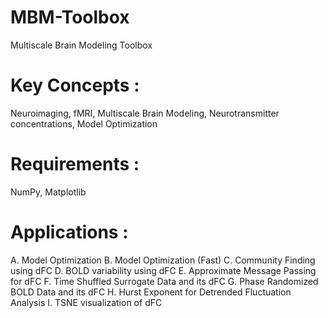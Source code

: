 # MBM-Toolbox
Multiscale Brain Modeling Toolbox

# Key Concepts : 
Neuroimaging, fMRI, Multiscale Brain Modeling, Neurotransmitter concentrations, Model Optimization

# Requirements : 
NumPy, Matplotlib

# Applications :
A. Model Optimization
B. Model Optimization (Fast)
C. Community Finding using dFC
D. BOLD variability using dFC
E. Approximate Message Passing for dFC
F. Time Shuffled Surrogate Data and its dFC
G. Phase Randomized BOLD Data and its dFC
H. Hurst Exponent for Detrended Fluctuation Analysis
I. TSNE visualization of dFC
